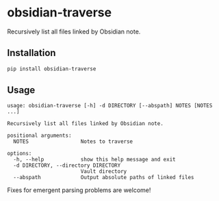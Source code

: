 # obsidian-traverse

Recursively list all files linked by Obsidian note.

## Installation
```sh
pip install obsidian-traverse
```

## Usage
```
usage: obsidian-traverse [-h] -d DIRECTORY [--abspath] NOTES [NOTES ...]

Recursively list all files linked by Obsidian note.

positional arguments:
  NOTES                 Notes to traverse

options:
  -h, --help            show this help message and exit
  -d DIRECTORY, --directory DIRECTORY
                        Vault directory
  --abspath             Output absolute paths of linked files
```

Fixes for emergent parsing problems are welcome!

